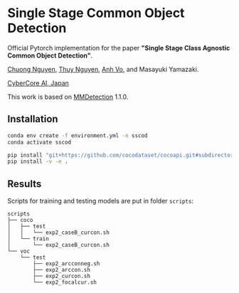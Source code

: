# Single Stage Common Object Detection

Official Pytorch implementation for the paper **"Single Stage Class Agnostic Common Object Detection"**.

[Chuong Nguyen](https://github.com/chuong98), [Thuy Nguyen](https://github.com/thuyngch), [Anh Vo](https://github.com/anhvth), and Masayuki Yamazaki.

[CyberCore AI, Japan](https://cybercore.co.jp)

This work is based on [MMDetection](https://github.com/open-mmlab/mmdetection) 1.1.0.


## Installation

```bash
conda env create -f environment.yml -n sscod
conda activate sscod

pip install "git+https://github.com/cocodataset/cocoapi.git#subdirectory=PythonAPI"
pip install -v -e .
```


## Results

Scripts for training and testing models are put in folder `scripts`:
```
scripts
├── coco
│   ├── test
│   │   └── exp2_caseB_curcon.sh
│   └── train
│       └── exp2_caseB_curcon.sh
└── voc
    └── test
        ├── exp2_arcconneg.sh
        ├── exp2_arccon.sh
        ├── exp2_curcon.sh
        └── exp2_focalcur.sh
```
